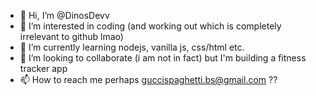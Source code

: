 - 👋 Hi, I’m @DinosDevv
- 👀 I’m interested in coding (and working out which is completely irrelevant to github lmao)
- 🌱 I’m currently learning nodejs, vanilla js, css/html etc.
- 💞️ I’m looking to collaborate (i am not in fact) but I'm building a fitness tracker app
- 📫 How to reach me perhaps guccispaghetti.bs@gmail.com ??

<!---
DinosDevv/DinosDevv is a ✨ special ✨ repository because its `README.md` (this file) appears on your GitHub profile.
You can click the Preview link to take a look at your changes.
--->
